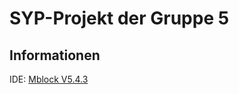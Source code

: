 
# SYP-Projekt der Gruppe 5
Informationen
---

IDE: [Mblock V5.4.3](https://s.mblock.cc/download/pc-windows)
